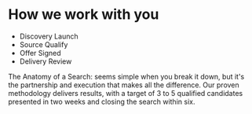 # How we work with you

- Discovery Launch
- Source Qualify
- Offer Signed
- Delivery Review

The Anatomy of a Search: seems simple when you break it down, but it's the partnership and execution that makes all the difference. Our proven methodology delivers results, with a target of 3 to 5 qualified candidates presented in two weeks and closing the search within six.

